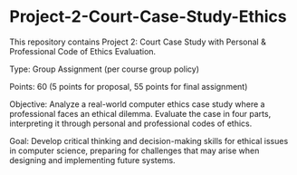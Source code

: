 # Project-2-Court-Case-Study-Ethics
This repository contains Project 2: Court Case Study with Personal &amp; Professional Code of Ethics Evaluation.

Type: Group Assignment (per course group policy)

Points: 60 (5 points for proposal, 55 points for final assignment)

Objective: Analyze a real-world computer ethics case study where a professional faces an ethical dilemma. Evaluate the case in four parts, interpreting it through personal and professional codes of ethics.

Goal: Develop critical thinking and decision-making skills for ethical issues in computer science, preparing for challenges that may arise when designing and implementing future systems.
